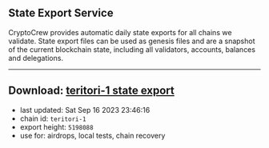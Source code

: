 ## State Export Service
CryptoCrew provides automatic daily state exports for all chains we validate. State export files can be used as genesis files and are a snapshot of the current blockchain state, including all validators, accounts, balances and delegations.

---
**Download: [teritori-1 state export](https://dl.ccvalidators.com/SERVICE/teritori/teritori-1_export_5198088.json)**
---

- last updated: Sat Sep 16 2023 23:46:16
- chain id: `teritori-1`
- export height: `5198088`
- use for: airdrops, local tests, chain recovery
